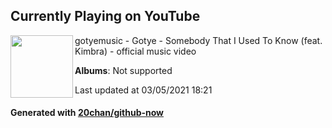 ## Currently Playing on YouTube

[<img align="left" width="100" src="">](https://www.youtube.com/channel/UCFC9LamNMmLioW643VZ40OA)

gotyemusic - Gotye - Somebody That I Used To Know (feat. Kimbra) - official music video

**Albums**: Not supported

Last updated at 03/05/2021 18:21

#### Generated with [20chan/github-now](https://github.com/20chan/github-now)


<!--
**20chan/20chan** is a ✨ _special_ ✨ repository because its `README.md` (this file) appears on your GitHub profile.

Here are some ideas to get you started:

- 🔭 I’m currently working on ...
- 🌱 I’m currently learning ...
- 👯 I’m looking to collaborate on ...
- 🤔 I’m looking for help with ...
- 💬 Ask me about ...
- 📫 How to reach me: ...
- 😄 Pronouns: ...
- ⚡ Fun fact: ...
-->

